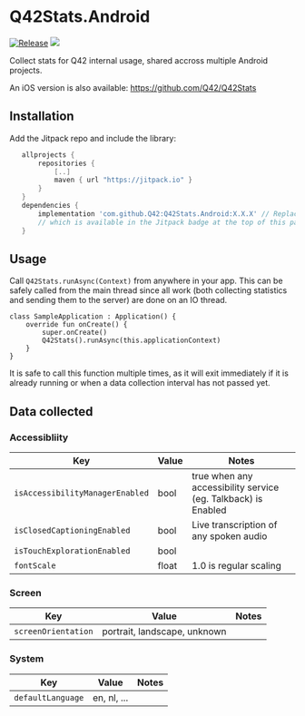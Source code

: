 # Q42Stats.Android 
[![Release](https://jitpack.io/v/Q42/Q42Stats.Android.svg)](https://jitpack.io/#Q42/Q42Stats.Android)
[![](https://jitci.com/gh/Q42/Q42Stats.Android/svg)](https://jitci.com/gh/Q42/Q42Stats.Android)


Collect stats for Q42 internal usage, shared accross multiple Android projects.

An iOS version is also available: https://github.com/Q42/Q42Stats

## Installation
Add the Jitpack repo and include the library:

```gradle
   allprojects {
       repositories {
           [..]
           maven { url "https://jitpack.io" }
       }
   }
   dependencies {
       implementation 'com.github.Q42:Q42Stats.Android:X.X.X' // Replace X.X.X by the latest version,
       // which is available in the Jitpack badge at the top of this page
   }
```  

## Usage

Call `Q42Stats.runAsync(Context)` from anywhere in your app. This can be safely called from the main thread since all work (both collecting statistics and sending them to the server) are done on an IO thread. 

```
class SampleApplication : Application() {
    override fun onCreate() {
        super.onCreate()
        Q42Stats().runAsync(this.applicationContext)
    }
}
```
It is safe to call this function multiple times, as it will exit immediately if it is already running or when a data collection interval has not passed yet.

## Data collected

### Accessibliity

| Key | Value | Notes |
|-|-|-|
| `isAccessibilityManagerEnabled` | bool | true when any accessibility service (eg. Talkback) is Enabled | 
| `isClosedCaptioningEnabled` | bool | Live transcription of any spoken audio |
| `isTouchExplorationEnabled` | bool |
| `fontScale` | float | 1.0 is regular scaling |



### Screen

| Key | Value | Notes |
|-|-|-|
| `screenOrientation`| portrait, landscape, unknown |

### System

| Key | Value | Notes |
|-|-|-|
| `defaultLanguage`| en, nl, ... |


